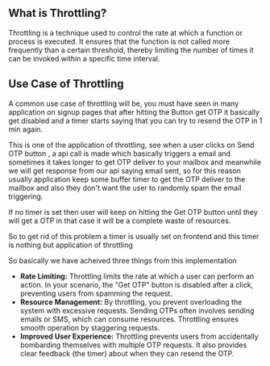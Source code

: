 ## What is Throttling?

Throttling is a technique used to control the rate at which a function or process is executed. It ensures that the function is not called more frequently than a certain threshold, thereby limiting the number of times it can be invoked within a specific time interval.

## Use Case of Throttling

A common use case of throttling will be, you must have seen in many application on signup pages  that after hitting the Button get OTP it basically get disabled and a timer starts saying that you can try to resend the OTP in 1 min again.

This is one of the application of throttling, see when a user clicks on Send OTP button , a api call is made which basically triggers a email and sometimes it takes longer to get OTP deliver to your mailbox and meanwhile we will get response from our api saying email sent, so for this reason usually application keep some buffer timer to get the OTP deliver to the mailbox and also they don't want the user to randomly spam the email triggering.

If no timer is set then user will keep on hitting the Get OTP button until they will get a OTP in that case it will be a complete waste of resources.

So to get rid of this problem a timer is usually set on frontend and this timer is nothing but application of throttling

So basically we have acheived three things from this implementation

- **Rate Limiting:** Throttling limits the rate at which a user can perform an action. In your scenario, the "Get OTP" button is disabled after a click, preventing users from spamming the request.
- **Resource Management:** By throttling, you prevent overloading the system with excessive requests. Sending OTPs often involves sending emails or SMS, which can consume resources. Throttling ensures smooth operation by staggering requests.
- **Improved User Experience:** Throttling prevents users from accidentally bombarding themselves with multiple OTP requests. It also provides clear feedback (the timer) about when they can resend the OTP.